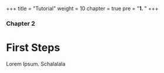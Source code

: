 +++
title = "Tutorial"
weight = 10
chapter = true
pre = "<b>1. </b>"
+++

### Chapter 2

# First Steps

Lorem Ipsum. Schalalala